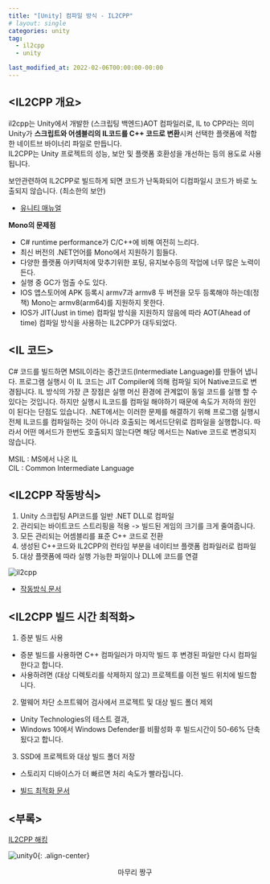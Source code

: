 ```yaml
---
title: "[Unity] 컴파일 방식 - IL2CPP"
# layout: single
categories: unity
tag: 
  - il2cpp
  - unity

last_modified_at: 2022-02-06T00:00:00-00:00
---
```


\<IL2CPP 개요\>
---

il2cpp는 Unity에서 개발한 (스크립팅 백엔드)AOT 컴파일러로, IL to CPP라는 의미   
Unity가 **스크립트와 어셈블리의 IL코드를 C++ 코드로 변환**시켜 선택한 플랫폼에 적합한 네이트브 바이너리 파일로 만듭니다.   
IL2CPP는 Unity 프로젝트의 성능, 보안 및 플랫폼 호환성을 개선하는 등의 용도로 사용됩니다.

보안관련하여 IL2CPP로 빌드하게 되면 코드가 난독화되어 디컴파일시 코드가 바로 노출되지 않습니다. (최소한의 보안)    

- [유니티 매뉴얼](https://docs.unity3d.com/kr/2018.4/Manual/IL2CPP.html)    

**Mono의 문제점**   
- C# runtime performance가 C/C++에 비해 여전히 느리다.
- 최신 버전의 .NET언어를 Mono에서 지원하기 힘들다.
- 다양한 플랫폼 아키텍처에 맞추기위한 포팅, 유지보수등의 작업에 너무 많은 노력이 든다.
- 실행 중 GC가 멈출 수도 있다.
- IOS 앱스토어에 APK 등록시 armv7과 armv8 두 버전을 모두 등록해야 하는데(정책) Mono는 armv8(arm64)를 지원하지 못한다.
- IOS가 JIT(Just in time) 컴파일 방식을 지원하지 않음에 따라 AOT(Ahead of time) 컴파일 방식을 사용하는 IL2CPP가 대두되었다.
 
\<IL 코드\>
---

C# 코드를 빌드하면 MSIL이라는 중간코드(Intermediate Language)를 만들어 냅니다. 프로그램 실행시 이 IL 코드는 JIT Compiler에 의해 컴파일 되어 Native코드로 변경됩니다. IL 방식의 가장 큰 장점은 실행 머신 환경에 관계없이 동일 코드를 실행 할 수 있다는 것입니다. 하지만 실행시 IL코드를 컴파일 해야하기 때문에 속도가 저하의 원인이 된다는 단점도 있습니다. .NET에서는 이러한 문제를 해결하기 위해 프로그램 실행시 전체 IL코드를 컴파일하는 것이 아니라 호출되는 메서드단위로 컴파일을 실행합니다. 따라서 어떤 메서드가 한번도 호출되지 않는다면 해당 메서드는 Native 코드로 변경되지 않습니다.    

MSIL  :  MS에서 나온 IL   
CIL    :  Common Intermediate Language   

\<IL2CPP 작동방식\>
---

1. Unity 스크립팅 API코드를 일반 .NET DLL로 컴파일
2. 관리되는 바이트코드 스트리핑을 적용 -> 빌드된 게임의 크기를 크게 줄여줍니다.
3. 모든 관리되는 어셈블리를 표준 C++ 코드로 전환
4. 생성된 C++코드와 IL2CPP의 런타임 부분을 네이티브 플랫폼 컴파일러로 컴파일
5. 대상 플랫폼에 따라 실행 가능한 파일이나 DLL에 코드를 연결

![il2cpp](https://user-images.githubusercontent.com/46421475/154095195-23818921-026f-43a0-89fd-f2767a102dc3.png)

- [작동방식 문서](https://docs.unity3d.com/kr/2018.4/Manual/IL2CPP-HowItWorks.html)

\<IL2CPP 빌드 시간 최적화\>
---

1. 증분 빌드 사용
  - 증분 빌드를 사용하면 C++ 컴파일러가 마지막 빌드 후 변경된 파일만 다시 컴파일한다고 합니다.
  - 사용하려면 (대상 디렉토리를 삭제하지 않고) 프로젝트를 이전 빌드 위치에 빌드합니다.
2. 멀웨어 차단 소프트웨어 검사에서 프로젝트 및 대상 빌드 폴더 제외
  - Unity Technologies의 테스트 결과,
  - Windows 10에서 Windows Defender를 비활성화 후 빌드시간이 50-66% 단축됬다고 합니다.
3. SSD에 프로젝트와 대상 빌드 폴더 저장
  - 스토리지 디바이스가 더 빠르면 처리 속도가 빨라집니다.

- [빌드 최적화 문서](https://docs.unity3d.com/kr/2018.4/Manual/IL2CPP-OptimizingBuildTimes.html)

\<부록\>    
--- 

[IL2CPP 해킹](http://linforum.kr/bbs/board.php?bo_table=android&wr_id=4&sca=%EA%B0%95%EC%A2%8C&page=2)   

![unity0](../../assets/img/thumbnail/unity0.png){: .align-center}
<div align="center">  
  마무리 짱구
</div>